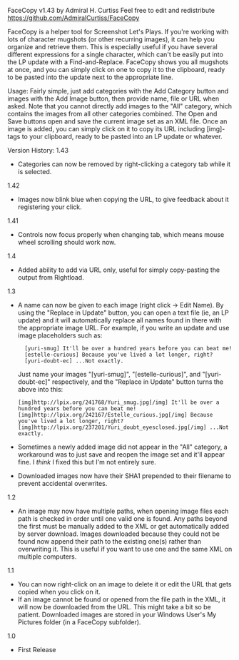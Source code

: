 FaceCopy v1.43 by Admiral H. Curtiss
Feel free to edit and redistribute
https://github.com/AdmiralCurtiss/FaceCopy


FaceCopy is a helper tool for Screenshot Let's Plays. If you're working with lots of character mugshots (or other recurring images), it can help you organize and retrieve them. This is especially useful if you have several different expressions for a single character, which can't be easily put into the LP update with a Find-and-Replace. FaceCopy shows you all mugshots at once, and you can simply click on one to copy it to the clipboard, ready to be pasted into the update next to the appropriate line.


Usage:
Fairly simple, just add categories with the Add Category button and images with the Add Image button, then provide name, file or URL when asked. Note that you cannot directly add images to the "All" category, which contains the images from all other categories combined.
The Open and Save buttons open and save the current image set as an XML file.
Once an image is added, you can simply click on it to copy its URL including [img]-tags to your clipboard, ready to be pasted into an LP update or whatever.


Version History:
1.43
- Categories can now be removed by right-clicking a category tab while it is selected.

1.42
- Images now blink blue when copying the URL, to give feedback about it registering your click.

1.41
- Controls now focus properly when changing tab, which means mouse wheel scrolling should work now.

1.4
- Added ability to add via URL only, useful for simply copy-pasting the output from Rightload.

1.3
- A name can now be given to each image (right click -> Edit Name). By using the "Replace in Update" button, you can open a text file (ie, an LP update) and it will automatically replace all names found in there with the appropriate image URL. For example, if you write an update and use image placeholders such as:

        [yuri-smug] It'll be over a hundred years before you can beat me!
        [estelle-curious] Because you've lived a lot longer, right?
        [yuri-doubt-ec] ...Not exactly.

  Just name your images "[yuri-smug]", "[estelle-curious]", and "[yuri-doubt-ec]" respectively, and the "Replace in Update" button turns the above into this:

      [img]http://lpix.org/241768/Yuri_smug.jpg[/img] It'll be over a hundred years before you can beat me!
      [img]http://lpix.org/242167/Estelle_curious.jpg[/img] Because you've lived a lot longer, right?
      [img]http://lpix.org/237201/Yuri_doubt_eyesclosed.jpg[/img] ...Not exactly.

- Sometimes a newly added image did not appear in the "All" category, a workaround was to just save and reopen the image set and it'll appear fine. I *think* I fixed this but I'm not entirely sure.
- Downloaded images now have their SHA1 prepended to their filename to prevent accidental overwrites.

1.2
- An image may now have multiple paths, when opening image files each path is checked in order until one valid one is found. Any paths beyond the first must be manually added to the XML or get automatically added by server download. Images downloaded because they could not be found now append their path to the existing one(s) rather than overwriting it. This is useful if you want to use one and the same XML on multiple computers.

1.1
- You can now right-click on an image to delete it or edit the URL that gets copied when you click on it.
- If an image cannot be found or opened from the file path in the XML, it will now be downloaded from the URL. This might take a bit so be patient. Downloaded images are stored in your Windows User's My Pictures folder (in a FaceCopy subfolder).

1.0
- First Release
